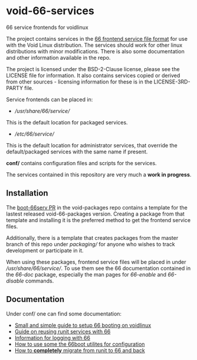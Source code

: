 # void-66-services
66 service frontends for voidlinux

The project contains services in the [66 frontend service file format](https://web.obarun.org/software/66/latest/frontend.html) for use with the Void Linux distribution. The services should work for other linux distributions with minor modifications. There is also some documentation and other information available in the repo. 

The project is licensed under the BSD-2-Clause license, please see the LICENSE file for information. It also contains services copied or derived from other sources - licensing information for these is in the LICENSE-3RD-PARTY file.


Service frontends can be placed in:

- */usr/share/66/service/*

This is the default location for packaged services.

- */etc/66/service/*

This is the default location for administrator services, that override the
default/packaged services with the same name if present.

**conf/**  contains configuration files and scripts for the services.

The services contained in this repository are very much a **work in progress**.

## Installation

The [boot-66serv PR](https://github.com/void-linux/void-packages/pull/45578)
in the void-packages repo contains a template for the lastest released void-66-packages
version. Creating a package from that template and installing it is the
preferred method to get the frontend service files.

Additionally, there is a template that creates packages from the master
branch of this repo under *packaging/* for anyone who wishes to track development or participate
in it.

When using these packages, frontend service files will be placed in under */usr/share/66/service/*.
To use them see the 66 documentation contained in the *66-doc* package, especially
the man pages for *66-enable* and *66-disable* commands.

## Documentation

Under conf/ one can find some documentation:

- [Small and simple guide to setup 66 booting on voidlinux](https://github.com/mobinmob/void-66-services/blob/master/conf/void-66-conf.md)
- [Guide on reusing runit services with 66](https://github.com/mobinmob/void-66-services/blob/master/conf/void-66-runitsv.md)
- [Information for logging with 66](https://github.com/mobinmob/void-66-services/blob/master/conf/void-66-logging.md)
- [How to use some the 66boot utilites for configuration](https://github.com/mobinmob/void-66-services/blob/master/conf/void-66boot-.md)
- [How to **completely** migrate from runit to 66 and back](https://github.com/mobinmob/void-66-services/blob/master/conf/void-66-base-system.md)
